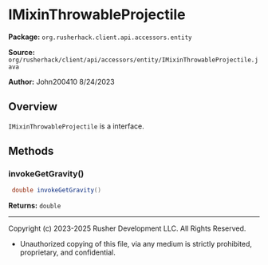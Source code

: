 # IMixinThrowableProjectile

**Package:** `org.rusherhack.client.api.accessors.entity`

**Source:** `org/rusherhack/client/api/accessors/entity/IMixinThrowableProjectile.java`

**Author:** John200410 8/24/2023



## Overview

`IMixinThrowableProjectile` is a interface.

## Methods

### invokeGetGravity()

```java
 double invokeGetGravity()
```

**Returns:** `double`

---

Copyright (c) 2023-2025 Rusher Development LLC. All Rights Reserved.
* Unauthorized copying of this file, via any medium is strictly prohibited, proprietary, and confidential.
